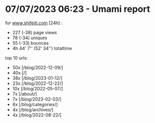 # 07/07/2023 06:23 - Umami report
for www.shifeiti.com [24h] :

 - 227 (-38) page views
 - 78 (-34) uniques
 - 55 (-33) bounces
 - 4h 44' 7'' (52' 34'') totaltime


top 10 urls:
 - 50x [/blog/2022-12-09/]
 - 40x [/]
 - 38x [/blog/2023-01-12/]
 - 23x [/blog/2022-12-22/]
 - 10x [/blog/2022-05-07/]
 - 7x [/about/]
 - 7x [/blog/2023-02-03/]
 - 6x [/blog/categories/]
 - 4x [/blog/archives/]
 - 4x [/blog/2022-08-22/]



